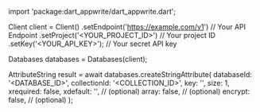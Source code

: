 import 'package:dart_appwrite/dart_appwrite.dart';

Client client = Client()
    .setEndpoint('https://example.com/v1') // Your API Endpoint
    .setProject('<YOUR_PROJECT_ID>') // Your project ID
    .setKey('<YOUR_API_KEY>'); // Your secret API key

Databases databases = Databases(client);

AttributeString result = await databases.createStringAttribute(
    databaseId: '<DATABASE_ID>',
    collectionId: '<COLLECTION_ID>',
    key: '',
    size: 1,
    xrequired: false,
    xdefault: '<DEFAULT>', // (optional)
    array: false, // (optional)
    encrypt: false, // (optional)
);
